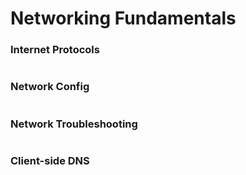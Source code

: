 # Networking Fundamentals

### Internet Protocols
```
```

### Network Config
```
```

### Network Troubleshooting
```
```


### Client-side DNS
```
```


